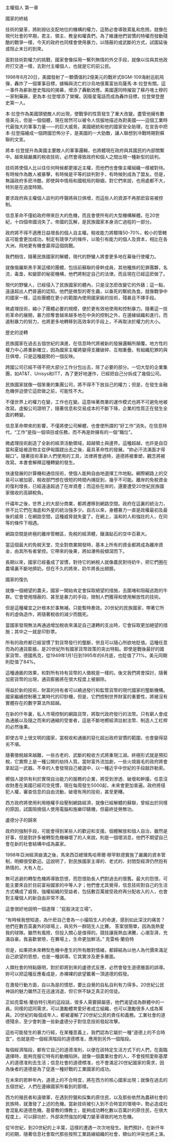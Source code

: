 主權個人  第一章

國家的終結  

技術的變革，將削弱佔支配地位的機構的權力，這勢必會導致紊亂和危險。就像在現代社會的早期，君主、領主、教皇和權貴們，為了維護他們習慣的特權而發動殘酷的戰爭一樣，今天的政府也同樣會使用暴力，以隱蔽的或武斷的方式，試圖延後或阻止末日的到來。

面對技術對權力的挑戰，國家會像採用一繫列無情的外交手段，就像以往與其他政府打交道一樣，去對付主權個人，也就是它的前公民。

1998年8月20日，美國發射了一顆價值約2億美元的戰斧式BGM-109海射巡航飛彈，轟炸了一個軍事目標，據稱與流亡的沙烏地億萬富翁烏薩馬·本·拉登有關。這一事件為嶄新歴史階段的揭幕，增添了轟動效應。美國還同時摧毀了蘇丹喀土穆的一家制藥廠，更為本·拉登增添了榮耀。因衛星電話而成為轟炸目標，拉登榮登歴史第一人。

本·拉登作為美國頭號敵人的出現，使戰爭的性質發生了重大改變。盡管他擁有數億美元，但是一個個體，現在居然可以被令人信服地描述為對美國——這個工業時代最強大的軍事力量——的巨大威脅。美國總統和他的國家安全助理，在宣告中把本·拉登描繪成一個跨國恐怖分子，是美國的一大勁敵，讓人聯想到冷戰時期對蘇聯的文宣。

將本·拉登提升為美國主要敵人的軍事邏輯，也將體現在政府與其國民的內部關繫中。越來越嚴厲的稅收技術，必然會導致政府和個人之間出現一種新型的談判。

技術將使個人比以往任何時候都更接近主權，而他們也會像主權組織一樣被對待。有時候作為敵人被暴擊，有時候是平等的談判對手，有時候則成為了盟友。但是，無論政府多麽冷酷，即使與中情局和國稅局的聯姻，對它們來說，也用處都不大，特別是在過度時期。

要求政府與主權個人談判的呼聲將與日俱增，而這些人的資源不再那麽容易被控制。

信息革命不僅給政府帶來巨大的危機，而且會使所有的大型機構解體。在20世紀，十四個帝國消失了。帝國的瓦解，是民族國家本身消亡過程的一部分。

政府將不得不適應日益增長的個人自主權。稅收能力將驟降50-70%，較小的管轄區可能會更加成功。制定有競爭力的條件，以吸引有能力的個人及資本，相比在各大洲，飛地更有機會贏得這個挑戰。

我們相信，隨著民族國家的解體，現代的野蠻人將會更多地在幕後行使權力。

就像俄羅斯黑手黨這樣的團體，包括前蘇聯的骨幹成員，其他種族的犯罪團夥，名流，毒梟，和變節的秘密機構，他們將制定自己的法律。而且現在已經這麽做了。

現代的野蠻人，已經侵入了民族國家的體內，只是沒怎麽改變它的外錶；這一點，遠遠超出人們普遍的認知。他們是微型的寄生蟲，以垂死的繫統為食。就像戰爭中的國家一樣，這些團體在更小的範圍內使用國家級的技術，殘暴且不擇手段。

微處理技術，縮小了團體必要的規模，便於更有效地使用和控制暴力。隨著這一技術革命的展開，暴力掠奪會越來越多地在中央的控制之外，在邊緣組織和進行。而遏制暴力的努力，也將更多地轉移到高效率的手段上，不再取決於權力的大小。

 

歴史的逆轉

民族國家在過去五個世紀的演進，在信息時代將被新的發展邏輯所顛覆。地方性的權力中心將重新確立，因為國家主權將變得支離破碎、互相重疊。有組織犯罪的與日俱增，只是這種趨勢的一個反映。

跨國公司已經不得不把大部分工作分包出去，除了必要的部分。一切大型的企業集團，如AT&T、Unisys和ITT，為了更好地運作，已經把自己分拆成了幾個公司。

民族國家就像一個笨重的集團公司，將不得不下放自己的權力；但是，在發生金融危機併迫使它這麽做之前，可能性不大。

不僅世界上的權力在變，工作也在變。這意味著商業的運作模式也將不可避免地被改寫。虛擬公司證明了，隨著信息和交易成本的不斷下降，企業的性質正在發生全面的轉變。

信息革命帶來的影響，不僅將使公司解體，也會使所謂的“好工作”消失。在信息時代，“工作”是指一個項目或任務，而不再是妳擁有的一個“職位”。

微處理技術創造了全新的經濟活動領域，超越領土與邊界。這種超越，也許是自亞當和夏娃被造物主從伊甸園趕出去之後，最具革命性的發展。“妳必汗流滿面才得糊口”。隨著技術革新人們使用的工具，法律將會過時，道德將被重塑，觀念將被改寫。本書會解釋這種轉變的發生。

快速發展的計算機和通信技術，使個人能夠自由地選擇工作地點。網際網路上的交易可以被加密，稅收部門想在很短的時間內捕捉到，幾乎不可能。離岸的免稅資金的復利增長，已經遠遠超過了在岸資產；而這些在岸的，還要遭受20世紀民族國家徵收的高額稅負。

仟禧年之後，世界上的大部分商業，都將遷移到網路空間。政府在這裏的統治力，併不比它們在海底和外星的統治強多少。自古以來，身體暴力一直是政權最初及最後的威脅；在網路空間，這種威脅就失靈了。在網上，溫和的人和強壯的人，在同等的條件下相遇。

網路空間是終極的離岸管轄區，免稅的經濟體，鑲滿鉆石的空中百慕大。

當這個最大的免稅天堂，完全對商業開發時，基本上所有的資金都將成為離岸資金，由其所有者掌控。它帶來的後果，將如瀑佈般傾瀉而下。

長期以來，國家已經養成了習慣，對待它的納稅人就像農民對待奶牛，把它們圈在農場裏不斷地擠奶。但在不久的將來，奶牛將長出翅膀。

 

 

國家的復仇

就像一個絕望的農夫，國家一開始肯定會採取絕望的措施，去圍堵和阻礙逃跑的牛群。它會使用隱蔽的、甚至是暴力的手段，限制人們獲得和使用解放性的技術。

但是這種權宜之計根本於事無補，只能暫時奏效。20世紀的民族國家，帶著它所有的虛偽造作，將隨著稅收的減少而餓死。

當國家發現無法再通過增加稅收來滿足自己運轉的支出時，它會採取更加絕望的措施；其中之一就是印鈔票。

所有的政府都已經習慣了對貨幣發行的壟斷，併且可以隨心所欲地貶值。這種任意而為的通貨膨脹，是20世紀所有國家貨幣政策的突出特點。即使是戰後最好的國家貨幣，德國馬克，從1949年1月1日到1995年的6月底，也貶值了71%。美元同期則貶值了84%。

這種通脹的效果，和對所有持有貨幣的人徵稅是一樣的。後文我們將會探討，隨著加密貨幣的出現，通貨膨脹將在很大程度上被摒除。

得益於新的技術，財富的持有者可以繞過發行和監管貨幣的現代國家的壟斷機構。國家繼續控制著工業時代的印鈔機，但是，它們控制世界財富的重要性，將被沒有實體存在的數字算法所超越。

在新的仟年裏，私人市場控制的網路貨幣，將取代政府發行的法幣。只有窮人會成為通脹以及隨之而來的通縮的受害者，這是不斷地嚮經濟註射法幣、制造人工杠桿的必然後果。

即使古早上很文明的國家，當稅收和通脹的惡化超出政府習慣的範圍，也會變得惡劣不堪。

隨著徵稅越來越難，一些古老的、武斷的稅收方式將重現江湖。終極形式就是預扣稅，它實際上是一種公開的劫持人質。當財富外流加劇，一些火燒眉毛的政府將會拿起這一武器。不幸的人會發現自己被選中，以一種近乎中世紀的手段敲詐勒索。

嚮個人提供有利於實現自治能力的服務的企業，將受到滲透、破壞和幹擾。任意沒收財產在美國已經司空見慣，現在每周發生5000起，未來會更加普遍。政府將侵犯人權，審查信息的自由流動，破壞有用的技術，甚至更糟。

西方政府將使用利用極權手段壓制網路經濟，就像已經解體的蘇聯，曾經出於同樣的原因，試圖阻撓個人使用電腦和施樂印錶機，但最終徒勞無功。

 

盧德分子的歸來

政府的強制手段，可能會得到某些人的歡迎和支援。個體解放和個人自治，雖然是好事，但是對許多被轉型危機嚇壞了的人來說，則是一個壞消息，他們不期望自己會在新的社會結構中成為贏家。

1998年亞洲經濟崩潰之後，馬來西亞總理馬哈蒂爾·穆罕默德實施了嚴厲的資本管制，明顯很受歡迎。這說明了，對民族國家主導的、老式的、封閉型經濟仍然抱有熱情的，大有人在。

無可逃避的轉型危機將導致怨恨，而怨恨助長人們對過去的懷舊。最大的怨恨，可能主要來自於目前富裕國家的中等人才；他們會尤其覺得，信息技術對自己的生活方式構成了威脅。強權組織的受益者，包括數百萬接受政府再分配收入的人，也會對主權個人的新自由非常不滿。

這會很好地說明一個道理：“屁股決定立場”。

 

“有時候我想知道，為什麽自己會為一小撮陌生人的命運，感到如此深沈的痛苦？他們在數百英裏外的球場上，與另外一群陌生人比賽。
答案很簡單，因為我熱愛我的球隊。雖然有風險，但投入關心是值得的。競技讓我熱血沸騰，心潮澎湃，充滿自豪。我喜歡冒險，在賽場上，生命更加鮮活。”
克雷格·蘭伯特

 

但是，如果把未來轉型危機中產生的所有敵對情緒，都歸結為以他人為代價來滿足自己欲望的思想，也是一種誤導。它其實涉及更多層面。

人類社會的特點錶明，對於即將到來的盧德式反應，必然會發生道德層面的誤導。妳可以把這種反應看成是，赤裸裸的欲望戴著一頂道德的假發。

在激發行動方面，自以為是的憤怒，要比自覺的自私自利有力得多。20世紀公民神話的魅力雖然正在迅速消退，但它併不缺乏真正的信徒。

正如克雷格·蘭伯特引用的這段話，很多人需要歸屬感，他們渴望成為群體中的一員。同樣的認同需求，可以激勵體育愛好者成立組織，也可以激勵很多人成為黨員。20世紀的每個成年人，都被灌輸了20世紀公民的責任和義務。工業社會的道德殘余，至少會刺激一些新盧德分子對信息技術發起攻擊。

 

這些可能發生的暴力行經，在某種意義上，我們認為它屬於一種“道德上的不合時宜”，也就是把一個經濟階段的道德標准，應用到另外一個階段。

每個經濟階段，都有它自己的道德准則，以便在該特定生活方式下的人們，在面臨選擇時，能夠克服它特有的動機陷阱。就像一個農業社會的人，不會按照愛斯基摩人的道德准則去生活；信息社會的道德標准，也不會滿足20世紀國家的需求，因為後者的道德是為了促進一種好戰的工業國家的成功。

 

在未來的若幹年內，道德上的不合時宜，將在西方的核心國家出現；就像在過去的五個世紀，人們在邊緣國家所看到的那樣。

西方的殖民者和遠徵軍，在遇到狩獵和採集的原住民，以及那些依然為農耕社會的民族時，就激發了上述的危機。當新技術被引入到不合時宜的環境中，勢必造成社會混亂和道德危機。基督教的傳教士，能夠成功轉化數以百萬計的原住民，在很大程度上，可以歸功於，外部突然強加的權力變革導致的地方危機。

從16世紀，到20世紀的上半葉，這樣的遭遇一次次地發生。我們預計，在新仟年的初期，隨著信息社會取代那些按照工業路線組織的社會，類似的沖突也將上演。
